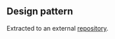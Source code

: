 ## Design pattern

Extracted to an external [repository](https://github.com/MislavJaksic/Design-Patterns).
